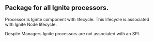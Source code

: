 Package for all Ignite processors.
----------------------------------

Processor is Ignite component with lifecycle. This lifecycle is associated with Ignite Node lifecycle.

Despite Managers Ignite processors are not associated with an SPI.